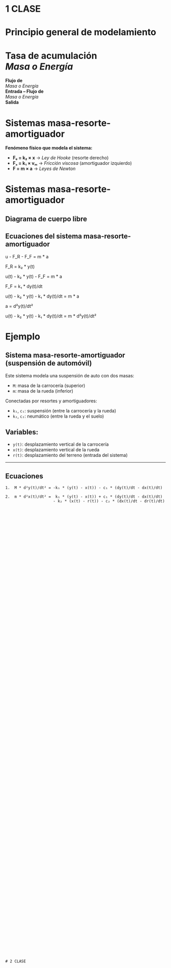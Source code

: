 # 1 CLASE
# Principio general de modelamiento

**Tasa de acumulación**  
*Masa o Energía*  
=  
**Flujo de**  
*Masa o Energía*  
**Entrada – Flujo de**  
*Masa o Energía*  
**Salida**

# Sistemas masa-resorte-amortiguador

**Fenómeno físico que modela el sistema:**

- **Fₑ = k₂ × x**  → *Ley de Hooke* (resorte derecho)
- **Fₐ = k₁ × vₘ**  → *Fricción viscosa* (amortiguador izquierdo)
- **F = m × a**     → *Leyes de Newton*

# Sistemas masa-resorte-amortiguador

## Diagrama de cuerpo libre

## Ecuaciones del sistema masa-resorte-amortiguador

u - F_R - F_F = m * a

F_R = k₂ * y(t)

u(t) - k₂ * y(t) - F_F = m * a

F_F = k₁ * dy(t)/dt

u(t) - k₂ * y(t) - k₁ * dy(t)/dt = m * a

a = d²y(t)/dt²

u(t) - k₂ * y(t) - k₁ * dy(t)/dt = m * d²y(t)/dt²

# Ejemplo
## Sistema masa-resorte-amortiguador (suspensión de automóvil)

Este sistema modela una suspensión de auto con dos masas:  
- `M`: masa de la carrocería (superior)  
- `m`: masa de la rueda (inferior)

Conectadas por resortes y amortiguadores:  
- `k₁`, `c₁`: suspensión (entre la carrocería y la rueda)  
- `k₂`, `c₂`: neumático (entre la rueda y el suelo)  

## Variables:
- `y(t)`: desplazamiento vertical de la carrocería  
- `x(t)`: desplazamiento vertical de la rueda  
- `r(t)`: desplazamiento del terreno (entrada del sistema)

---

## Ecuaciones

```text
1.  M * d²y(t)/dt² = -k₁ * (y(t) - x(t)) - c₁ * (dy(t)/dt - dx(t)/dt)

2.  m * d²x(t)/dt² =  k₁ * (y(t) - x(t)) + c₁ * (dy(t)/dt - dx(t)/dt)
                     - k₂ * (x(t) - r(t)) - c₂ * (dx(t)/dt - dr(t)/dt)






































































































# 2 CLASE














































































# 3 CLASE

